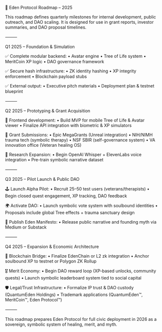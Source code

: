 📅 Eden Protocol Roadmap – 2025

This roadmap defines quarterly milestones for internal development, public outreach, and DAO scaling. It is designed for use in grant reports, investor summaries, and DAO proposal timelines.

⸻

Q1 2025 – Foundation & Simulation

✅ Complete modular backend:
	•	Avatar engine
	•	Tree of Life system
	•	MeritCoin XP logic
	•	DAO governance framework

✅ Secure hash infrastructure:
	•	ZK identity hashing
	•	XP integrity enforcement
	•	Blockchain payload stubs

✅ External output:
	•	Executive pitch materials
	•	Deployment plan & testnet blueprint

⸻

Q2 2025 – Prototyping & Grant Acquisition

🧪 Frontend development:
	•	Build MVP for mobile Tree of Life & Avatar viewer
	•	Finalize API integration with biometric & XP simulators

📜 Grant Submissions:
	•	Epic MegaGrants (Unreal integration)
	•	NIH/NIMH trauma tech (symbolic therapy)
	•	NSF SBIR (self-governance system)
	•	VA innovation office (Veteran healing OS)

🧠 Research Expansion:
	•	Begin OpenAI Whisper + ElevenLabs voice integration
	•	Pre-train symbolic narrative dataset

⸻

Q3 2025 – Pilot Launch & Public DAO

🕹️ Launch Alpha Pilot:
	•	Recruit 25–50 test users (veterans/therapists)
	•	Begin closed quest engagement, XP tracking, DAO feedback

🌍 Activate DAO:
	•	Launch symbolic vote system with soulbound identities
	•	Proposals include global Tree effects + trauma sanctuary design

📣 Publish Eden Manifesto:
	•	Release public narrative and founding myth via Medium or Substack

⸻

Q4 2025 – Expansion & Economic Architecture

🔗 Blockchain Bridge:
	•	Finalize EdenChain or L2 zk integration
	•	Anchor soulbound XP to testnet or Polygon ZK Rollup

🎖️ Merit Economy:
	•	Begin DAO reward loop (XP-based unlocks, community quests)
	•	Launch symbolic leaderboard system tied to social capital

🛡️ Legal/Trust Infrastructure:
	•	Formalize IP trust & DAO custody (QuantumEden Holdings)
	•	Trademark applications (QuantumEden™, MeritCoin™, Eden Protocol™)

⸻

This roadmap prepares Eden Protocol for full civic deployment in 2026 as a sovereign, symbolic system of healing, merit, and myth.
